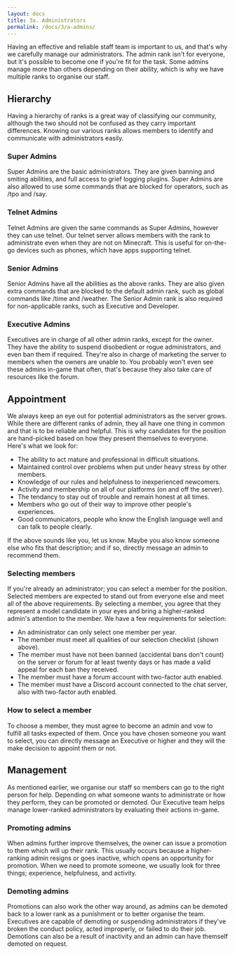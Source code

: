 ```yaml
---
layout: docs
title: 3a. Administrators
permalink: /docs/3/a-admins/
---
```

Having an effective and reliable staff team is important to us, and that's why we carefully manage our administrators.
The admin rank isn't for everyone, but it's possible to become one if you're fit for the task.
Some admins manage more than others depending on their ability, which is why we have multiple ranks to organise our staff.

## Hierarchy
Having a hierarchy of ranks is a great way of classifying our community, although the two should not be confused as they carry important differences.
Knowing our various ranks allows members to identify and communicate with administrators easily.

### Super Admins
Super Admins are the basic administrators. They are given banning and smiting abilities, and full access to grief logging plugins. Super Admins are also allowed to use some commands that are blocked for operators, such as /tpo and /say.

### Telnet Admins
Telnet Admins are given the same commands as Super Admins, however they can use telnet. Our telnet server allows members with the rank to administrate even when they are not on Minecraft. This is useful for on-the-go devices such as phones, which have apps supporting telnet.

### Senior Admins
Senior Admins have all the abilities as the above ranks. They are also given extra commands that are blocked to the default admin rank, such as global commands like /time and /weather. The Senior Admin rank is also required for non-applicable ranks, such as Executive and Developer.

### Executive Admins
Executives are in charge of all other admin ranks, except for the owner. They have the ability to suspend disobedient or rogue administrators, and even ban them if required. They're also in charge of marketing the server to members when the owners are unable to. You probably won't even see these admins in-game that often, that's because they also take care of resources like the forum.

## Appointment
We always keep an eye out for potential administrators as the server grows.
While there are different ranks of admin, they all have one thing in common and that is to be reliable and helpful.
This is why candidates for the position are hand-picked based on how they present themselves to everyone.
Here's what we look for:
* The ability to act mature and professional in difficult situations.
* Maintained control over problems when put under heavy stress by other members.
* Knowledge of our rules and helpfulness to inexperienced newcomers.
* Activity and membership on all of our platforms (on and off the server).
* The tendancy to stay out of trouble and remain honest at all times.
* Members who go out of their way to improve other people's experiences.
* Good communicators, people who know the English language well and can talk to people clearly.

If the above sounds like you, let us know.
Maybe you also know someone else who fits that description; and if so, directly message an admin to recommend them.

### Selecting members
If you're already an administrator; you can select a member for the position.
Selected members are expected to stand out from everyone else and meet all of the above requirements.
By selecting a member, you agree that they represent a model candidate in your eyes and bring a higher-ranked admin's attention to the member.
We have a few requirements for selection:
* An administrator can only select one member per year.
* The member must meet all qualities of our selection checklist (shown above).
* The member must have not been banned (accidental bans don't count) on the server or forum for at least twenty days or has made a valid appeal for each ban they received.
* The member must have a forum account with two-factor auth enabled.
* The member must have a Discord account connected to the chat server, also with two-factor auth enabled.

### How to select a member
To choose a member, they must agree to become an admin and vow to fulfill all tasks expected of them.
Once you have chosen someone you want to select, you can directly message an Executive or higher and they will the make decision to appoint them or not.

## Management
As mentioned earlier, we organise our staff so members can go to the right person for help.
Depending on what someone wants to administrate or how they perform, they can be promoted or demoted.
Our Executive team helps manage lower-ranked administrators by evaluating their actions in-game.

### Promoting admins
When admins further improve themselves, the owner can issue a promotion to them which will up their rank.
This usually occurs because a higher-ranking admin resigns or goes inactive, which opens an opportunity for promotion.
When we need to promote someone, we usually look for three things; experience, helpfulness, and activity.

### Demoting admins
Promotions can also work the other way around, as admins can be demoted back to a lower rank as a punishment or to better organise the team.
Executives are capable of demoting or suspending administrators if they've broken the conduct policy, acted improperly, or failed to do their job.
Demotions can also be a result of inactivity and an admin can have themself demoted on request.
